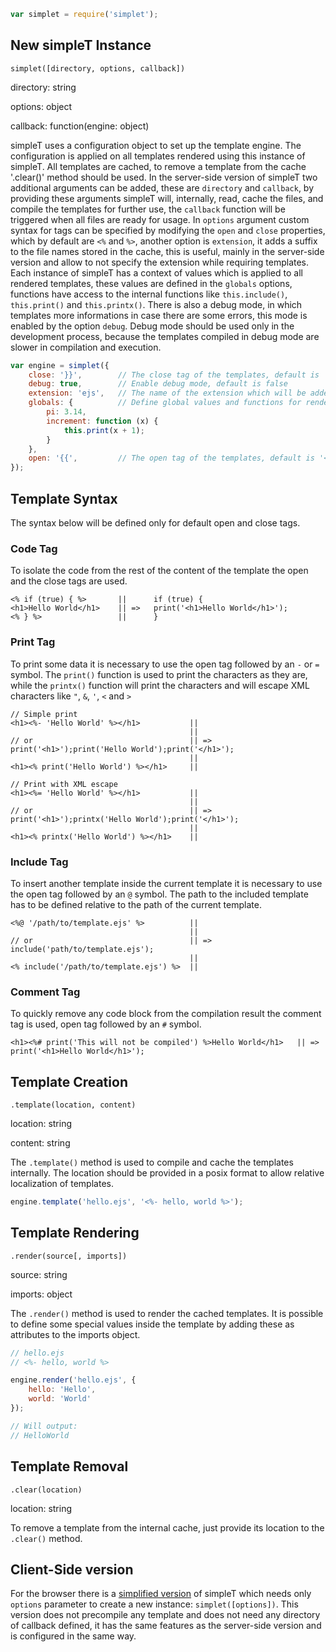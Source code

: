```javascript
var simplet = require('simplet');
```

## New simpleT Instance
`simplet([directory, options, callback])`

directory: string

options: object

callback: function(engine: object)

simpleT uses a configuration object to set up the template engine. The configuration is applied on all templates rendered using this instance of simpleT. All templates are cached, to remove a template from the cache '.clear()' method should be used. In the server-side version of simpleT two additional arguments can be added, these are `directory` and `callback`, by providing these arguments simpleT will, internally, read, cache the files, and compile the templates for further use, the `callback` function will be triggered when all files are ready for usage. In `options` argument custom syntax for tags can be specified by modifying the `open` and `close` properties, which by default are `<%` and `%>`, another option is `extension`, it adds a suffix to the file names stored in the cache, this is useful, mainly in the server-side version and allow to not specify the extension while requiring templates. Each instance of simpleT has a context of values which is applied to all rendered templates, these values are defined in the `globals` options, functions have access to the internal functions like `this.include()`, `this.print()` and `this.printx()`. There is also a debug mode, in which templates more informations in case there are some errors, this mode is enabled by the option `debug`. Debug mode should be used only in the development process, because the templates compiled in debug mode are slower in compilation and execution.

```javascript
var engine = simplet({
    close: '}}',		// The close tag of the templates, default is '%>'
    debug: true,		// Enable debug mode, default is false
    extension: 'ejs',	// The name of the extension which will be added to the names of the templates
    globals: {			// Define global values and functions for rendered templates
        pi: 3.14,
        increment: function (x) {
            this.print(x + 1);
        }
    },
    open: '{{',			// The open tag of the templates, default is '<%'
});
```

## Template Syntax

The syntax below will be defined only for default open and close tags.

### Code Tag

To isolate the code from the rest of the content of the template the open and the close tags are used.

```
<% if (true) { %>		||		if (true) {
<h1>Hello World</h1>	|| =>	print('<h1>Hello World</h1>');
<% } %>					||		}
```

### Print Tag

To print some data it is necessary to use the open tag followed by an `-` or `=` symbol. The `print()` function is used to print the characters as they are, while the `printx()` function will print the characters and will escape XML characters like `"`, `&`, `'`, `<` and `>`

```
// Simple print
<h1><%- 'Hello World' %></h1>			||
										||
// or									|| => print('<h1>');print('Hello World');print('</h1>');
										||
<h1><% print('Hello World') %></h1>		||

// Print with XML escape
<h1><%= 'Hello World' %></h1>			||
										||
// or									|| => print('<h1>');printx('Hello World');print('</h1>');
										||
<h1><% printx('Hello World') %></h1>	||
```

### Include Tag

To insert another template inside the current template it is necessary to use the open tag followed by an `@` symbol. The path to the included template has to be defined relative to the path of the current template.

```
<%@ '/path/to/template.ejs' %>			||
										||
// or									|| => include('path/to/template.ejs');
										||
<% include('/path/to/template.ejs') %>	||
```

### Comment Tag

To quickly remove any code block from the compilation result the comment tag is used, open tag followed by an `#` symbol.

```
<h1><%# print('This will not be compiled') %>Hello World</h1>	|| => print('<h1>Hello World</h1>');
```

## Template Creation

`.template(location, content)`

location: string

content: string

The `.template()` method is used to compile and cache the templates internally. The location should be provided in a posix format to allow relative localization of templates.

```js
engine.template('hello.ejs', '<%- hello, world %>');
```

## Template Rendering
`.render(source[, imports])`

source: string

imports: object

The `.render()` method is used to render the cached templates. It is possible to define some special values inside the template by adding these as attributes to the imports object.

```js
// hello.ejs
// <%- hello, world %>

engine.render('hello.ejs', {
    hello: 'Hello',
    world: 'World'
});

// Will output:
// HelloWorld
```

## Template Removal

`.clear(location)`

location: string

To remove a template from the internal cache, just provide its location to the `.clear()` method.

## Client-Side version

For the browser there is a [simplified version](https://github.com/micnic/simpleT/releases) of simpleT which needs only `options` parameter to create a new instance: `simplet([options])`. This version does not precompile any template and does not need any directory of callback defined, it has the same features as the server-side version and is configured in the same way.